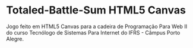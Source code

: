 # Totaled-Battle-Sum HTML5 Canvas

Jogo feito em HTML5 Canvas para a cadeira de Programação Para Web II do curso Tecnólogo de Sistemas Para Internet do 
IFRS - Câmpus Porto Alegre.
